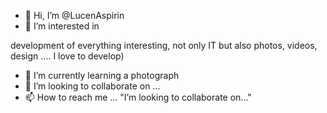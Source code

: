 - 👋 Hi, I’m @LucenAspirin
- 👀 I’m interested in 

development of everything interesting, not only IT but also photos, videos, design .... I love to develop)
- 🌱 I’m currently learning 
a photograph
- 💞️ I’m looking to collaborate on ...
- 📫 How to reach me ...
"I’m looking to collaborate on..."
<!---
LucenAspirin/LucenAspirin is a ✨ special ✨ repository because its `README.md` (this file) appears on your GitHub profile.
You can click the Preview link to take a look at your changes.
--->

